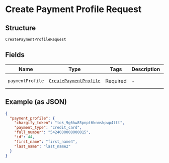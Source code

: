 
# Create Payment Profile Request

## Structure

`CreatePaymentProfileRequest`

## Fields

| Name | Type | Tags | Description | Getter | Setter |
|  --- | --- | --- | --- | --- | --- |
| `paymentProfile` | [`CreatePaymentProfile`](../../doc/models/create-payment-profile.md) | Required | - | getPaymentProfile(): CreatePaymentProfile | setPaymentProfile(CreatePaymentProfile paymentProfile): void |

## Example (as JSON)

```json
{
  "payment_profile": {
    "chargify_token": "tok_9g6hw85pnpt6knmskpwp4ttt",
    "payment_type": "credit_card",
    "full_number": "5424000000000015",
    "id": 44,
    "first_name": "first_name4",
    "last_name": "last_name2"
  }
}
```

